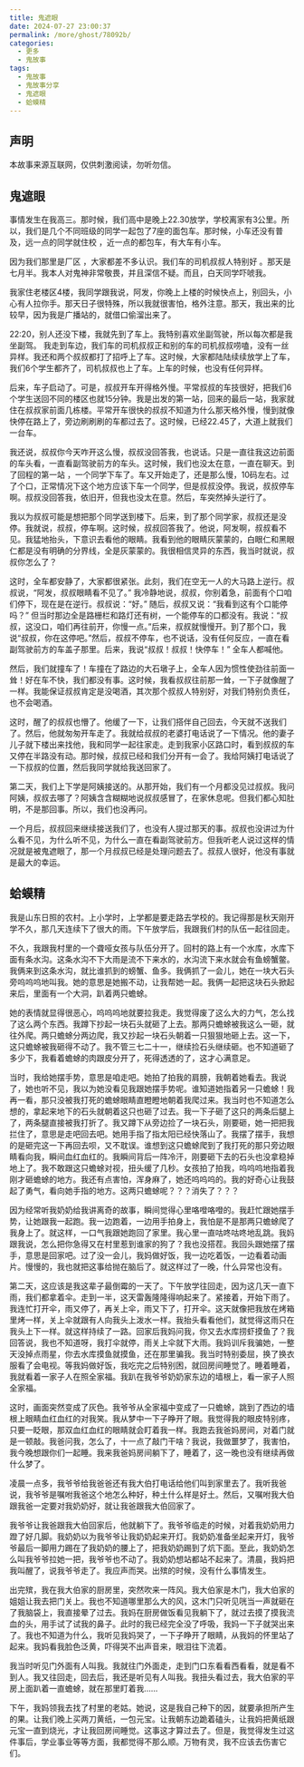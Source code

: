 ```yaml
---
title: 鬼遮眼
date: 2024-07-27 23:00:37
permalink: /more/ghost/78092b/
categories:
  - 更多
  - 鬼故事
tags:
  - 鬼故事
  - 鬼故事分享
  - 鬼遮眼
  - 蛤蟆精
---
```


## 声明

本故事来源互联网，仅供刺激阅读，勿听勿信。

<InArticleAdsense
    data-ad-client="ca-pub-1725717718088510"
    data-ad-slot="4281148213">
</InArticleAdsense>

<!-- more -->

## 鬼遮眼

事情发生在我高三。那时候，我们高中是晚上22.30放学，学校离家有3公里。所以，我们是几个不同班级的同学一起包了7座的面包车。那时候，小车还没有普及，远一点的同学就住校 ，近一点的都包车，有大车有小车。

因为我们那里是厂区 ，大家都差不多认识。我们车的司机叔叔人特别好 。那天是七月半。我本人对鬼神非常敬畏，并且深信不疑。而且，白天同学吓唬我。

我家住老楼区4楼，我同学跟我说，阿发，你晚上上楼的时候快点上，别回头，小心有人拉你手。那天日子很特殊，所以我就很害怕，格外注意。那天，我出来的比较早，因为我是广播站的，就借口偷溜出来了。

22:20，别人还没下楼，我就先到了车上。我特别喜欢坐副驾驶，所以每次都是我坐副驾。 我走到车边，我们车的司机叔叔正和别的车的司机叔叔唠嗑，没有一丝异样。我还和两个叔叔都打了招呼上了车。这时候，大家都陆陆续续放学上了车，我们6个学生都齐了，司机叔叔也上了车。上车的时候，也没有任何异样。

后来，车子启动了。可是，叔叔开车开得格外慢。平常叔叔的车技很好，把我们6个学生送回不同的楼区也就15分钟。我是出发的第一站，回来的最后一站，我家就住在叔叔家前面几栋楼。平常开车很快的叔叔不知道为什么那天格外慢，慢到就像快停在路上了，旁边刷刷刷的车都过去了。这时候，已经22.45了，大道上就我们一台车。

我还说，叔叔你今天咋开这么慢，叔叔没回答我，也说话。只是一直往我这边前面的车头看，一直看副驾驶前方的车头。这时候，我们也没太在意，一直在聊天。到了回程的第一站 ，一个同学下车了。车又开始走了，还是那么慢，10码左右。过了个口，正常情况下这个地方应该下车一个同学，但是叔叔没停。我说，叔叔停车啊。叔叔没回答我，依旧开，但我也没太在意。然后，车突然掉头逆行了。

我以为叔叔可能是想把那个同学送到楼下。后来，到了那个同学家，叔叔还是没停。我就说，叔叔，停车啊。这时候，叔叔回答我了。他说，阿发啊，叔叔看不见。我猛地抬头，下意识去看他的眼睛。我看到他的眼睛灰蒙蒙的，白眼仁和黑眼仁都是没有明确的分界线，全是灰蒙蒙的。我很相信灵异的东西，我当时就说，叔叔你怎么了？

这时，全车都安静了，大家都很紧张。此刻，我们在空无一人的大马路上逆行。叔叔说，“阿发，叔叔眼睛看不见了。” 我冷静地说，叔叔，你别着急，前面有个口咱们停下，现在是在逆行。叔叔说：“好。” 随后，叔叔又说：“我看到这有个口能停吗？” 但当时那边全是路栅栏和路灯还有树，一个能停车的口都没有。我说：“叔叔，这没口，咱们再往前开，你慢一点。”后来，叔叔就慢慢开。到了那个口，我说“叔叔，你在这停吧。”然后，叔叔不停车，也不说话，没有任何反应，一直在看副驾驶前方的车盖子那里。后来，我说“叔叔！叔叔！快停车！” 全车人都喊他。

然后，我们就撞车了！车撞在了路边的大石墩子上，全车人因为惯性使劲往前面一耸！好在车不快，我们都没有事。这时候，我看叔叔往前那一耸，一下子就像醒了一样。我能保证叔叔肯定是没喝酒，其次那个叔叔人特别好，对我们特别负责任，也不会喝酒。

这时，醒了的叔叔也懵了。他缓了一下，让我们搭伴自己回去，今天就不送我们了。然后，他就匆匆开车走了。我就给叔叔的老婆打电话说了一下情况。他的妻子儿子就下楼出来找他，我和同学一起往家走。走到我家小区路口时，看到叔叔的车又停在半路没有动。那时候，叔叔已经和我们分开有一会了。我给阿姨打电话说了一下叔叔的位置，然后我同学就给我送回家了。 

第二天，我们上下学是阿姨接送的。从那开始，我们有一个月都没见过叔叔。我问阿姨，叔叔去哪了？阿姨含含糊糊地说叔叔感冒了，在家休息呢。但我们都心知肚明，不是那回事。所以，我们也没再问。

一个月后，叔叔回来继续接送我们了，也没有人提过那天的事。叔叔也没讲过为什么看不见，为什么听不见，为什么一直在看副驾驶前方。但我听老人说过这样的情况就是被鬼遮眼了，那一个月叔叔已经是处理问题去了。叔叔人很好，他没有事就是最大的幸运。

## 蛤蟆精

<InArticleAdsense
    data-ad-client="ca-pub-1725717718088510"
    data-ad-slot="4281148213">
</InArticleAdsense>

我是山东日照的农村。上小学时，上学都是要走路去学校的。我记得那是秋天刚开学不久，那几天连续下了很大的雨。下午放学后，我跟我们村的队伍一起往回走。

不久，我跟我村里的一个聋哑女孩与队伍分开了。回村的路上有一个水库，水库下面有条水沟。这条水沟不下大雨是流不下来水的，水沟流下来水就会有鱼螃蟹鳖。我俩来到这条水沟，就比谁抓到的螃蟹、鱼多。我俩抓了一会儿，她在一块大石头旁呜呜呜地叫我。她的意思是她搬不动，让我帮她一起。我俩一起把这块石头掀起来后，里面有一个大洞，趴着两只蟾蜍。

她的表情就显得很恶心，呜呜呜地就要拉我走。我觉得废了这么大的力气，怎么找了这么两个东西。我蹲下抄起一块石头就砸了上去。那两只蟾蜍被我这么一砸，就往外爬。两只蟾蜍分两边爬，我又抄起一块石头朝着一只狠狠地砸上去。这一下，这只蟾蜍被我砸得不动了。我不管三七二十一，继续捡石头继续砸。也不知道砸了多少下，我看着蟾蜍的肉跟皮分开了，死得透透的了，这才心满意足。

当时，我给她摆手势，意思是咱走吧。她拍了拍我的肩膀，我朝着她看去。我说了，她也听不见，我以为她没看见我跟她摆手势呢。谁知道她指着另一只蟾蜍！我再一看，那只没被我打死的蟾蜍眼睛直瞪瞪地朝着我爬过来。我当时也不知道怎么想的，拿起来地下的石头就朝着这只也砸了过去。我一下子砸了这只的两条后腿上了，两条腿直接被我打折了。我又蹲下从旁边捡了一块石头，刚要砸，她一把把我拦住了，意思是走吧回去吧。她用手指了指太阳已经快落山了。我摆了摆手，我想的是砸完这一下再回去呗，又不耽误。谁想到这只蟾蜍爬到了我打死的那只旁边眼睛看向我，瞬间血红血红的。我瞬间背后一阵冷汗，刚要砸下去的石头也没拿稳掉地上了。我不敢跟这只蟾蜍对视，扭头缓了几秒。女孩拍了拍我，呜呜呜地指着我刚才砸蟾蜍的地方。我还有点害怕，浑身麻了，她还呜呜呜的。我的好奇心让我鼓起了勇气，看向她手指的地方。这两只蟾蜍呢？？？消失了？？？

因为经常听我奶奶给我讲离奇的故事，瞬间觉得心里咯噔咯噔的。我赶忙跟她摆手势，让她跟我一起跑。我一边跑着，一边用手拍身上，我怕是不是那两只蟾蜍爬了我身上了。就这样，一口气我跟她跑回了家里。我心里一直咕咚咕咚地乱跳。我妈跟我说，怎么把你急得又在村里惹到谁家的狗了？我也没搭茬。我回头跟她摆了摆手，意思是回家吧。过了没一会儿，我妈做好饭，我一边吃着饭，一边看着动画片。慢慢的，我也就把这事给抛在脑后了。就这样过了一晚，什么异常也没有。

第二天，这应该是我这辈子最倒霉的一天了。下午放学往回走，因为这几天一直下雨，我们都拿着伞。走到一半，这天雷轰隆隆得响起来了。紧接着，开始下雨了。我连忙打开伞，雨又停了，再关上伞，雨又下了，打开伞。这天就像把我放在烤箱里烤一样，关上伞就跟有人向我头上泼水一样。我抬头看看他们，就觉得这雨只在我头上下一样。就这样持续了一路。回家后我妈问我，你又去水库捞虾摸鱼了？我回答说，我也不知道呀，我打伞就停，雨关上伞就下大雨。我妈训斥我骗她，一整天没掉点雨星，你去水库摸鱼就摸鱼，还在那里骗我。我当时特别委屈，换了换衣服看了会电视。等我妈做好饭，我吃完之后特别困，就回房间睡觉了。睡着睡着，我就看着一家子人在照全家福。我趴在我爷爷奶奶家东边的墙根上，看一家子人照全家福。

这时，画面突然变成了灰色。我爷爷从全家福中变成了一只蟾蜍，跳到了西边的墙根上眼睛血红血红的对我笑。我从梦中一下子睁开了眼。我觉得我的眼皮特别疼，只要一眨眼，那双血红血红的眼睛就会盯着我一样。我跑去我爸妈房间，对着门就是一顿敲。我爸问我，怎么了，十一点了敲门干啥？我说，我做噩梦了，我害怕，我今晚想跟你们一起睡。我来我爸妈房间躺下了，睡着了，这一晚也没有继续再做什么梦了。

凌晨一点多，我爷爷给我爸爸还有我大伯打电话给他们叫到家里去了。我听我爸说，我爷爷是嘱咐我爸这个地怎么种好，种土什么样是好土。然后，又嘱咐我大伯跟我爸一定要对我奶奶好，就让我爸跟我大伯回家了。

我爷爷让我爸跟我大伯回家后，他就躺下了。我爷爷临走的时候，对着我奶奶用力蹬了好几脚。我奶奶以为我爷爷让我奶奶起来开灯。我奶奶准备坐起来开灯，我爷爷最后一脚用力踢在了我奶奶的腰上了，把我奶奶踢到了炕下面。至此，我奶奶怎么叫我爷爷拉她一把，我爷爷也不动了。我奶奶想站都站不起来了。清晨，我妈把我叫醒了，说我爷爷走了。我应声而哭。出殡的时候，没有什么事情发生。

出完殡，我在我大伯家的厨房里，突然吹来一阵风。我大伯家是木门，我大伯家的姐姐让我去把门关上。我也不知道哪里那么大的风，这木门只听见咣当一声就砸在了我脑袋上，我直接晕了过去。我妈在厨房做饭看见我躺下了，就过去摸了摸我流血的头，用手试了试我的鼻子。此时的我已经完全没了呼吸，我妈一下子就哭出来了。我也不知道为什么，我听见我妈哭了，一下子睁开了眼睛，从我妈的怀里站了起来。我妈看我脸色泛黄，吓得哭不出声音来，眼泪往下流着。

我当时听见门外面有人叫我。我就往门外面走，走到门口东看看西看看，就是看不到人。我又往回走，回去后，我还是听见有人叫我。我扭头看过去，我大伯家的平房上面趴着一直蟾蜍，就在那里盯着我……

下午，我妈领我去找了村里的老姑。她说，这是我自己种下的因，就要承担所产生的果。让我们晚上买两刀黄纸，一包元宝。让我朝东边跪着磕头，让我妈把黄纸跟元宝一直到烧光，才让我回房间睡觉。这事这才算过去了。但是，我觉得发生过这件事后，学业事业等等方面，我都觉得不那么顺。万物有灵，我不应该去伤害它们。